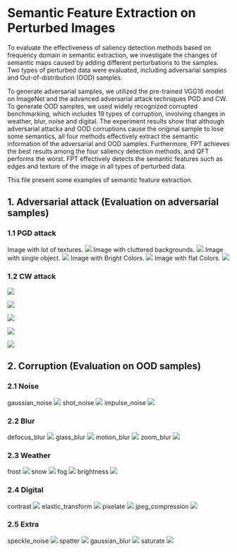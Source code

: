# Semantic Feature Extraction on Perturbed Images

To evaluate the effectiveness of saliency detection methods based on frequency domain in semantic extraction, we investigate the changes of semantic maps caused by adding different perturbations to the samples. Two types of perturbed data were evaluated, including adversarial samples and Out-of-distribution (OOD) samples. 

To generate adversarial samples, we utilized the pre-trained VGG16 model on ImageNet and the advanced adversarial attack techniques PGD and CW. 
To generate OOD samples, we used widely recognized corrupted benchmarking, which includes 19 types of corruption, involving changes in weather, blur, noise and digital. 
The experiment results show that although adversarial attacka and OOD corruptions cause the original sample to lose some semantics, all four methods effectively extract the semantic information of the adversarial and OOD samples. Furthermore, FPT achieves the best results among the four saliency detection methods, and QFT performs the worst. FPT effectively detects the semantic features such as edges and texture of the image in all types of perturbed data.

This file present some examples of semantic feature extraction.

## 1. Adversarial attack (Evaluation on adversarial samples) 

### 1.1 PGD attack
Image with lot of textures.
![](./figs/pgd_1.png)
Image with cluttered backgrounds.
![](./figs/pgd_2.png)
Image with single object.
![](./figs/pgd_3.png)
Image with Bright Colors.
![](./figs/pgd_4.png)
Image with flat Colors.
![](./figs/pgd_5.png)

### 1.2 CW attack

![](./figs/cw_1.png)

![](./figs/cw_2.png)

![](./figs/cw_3.png)

![](./figs/cw_4.png)

![](./figs/cw_5.png)

## 2. Corruption (Evaluation on OOD samples) 

### 2.1 Noise
gaussian_noise
![](./figs/gaussian_noise.png)
shot_noise
![](./figs/shot_noise.png)
impulse_noise
![](./figs/impulse_noise.png)

### 2.2 Blur
defocus_blur
![](./figs/defocus_blur.png)
glass_blur
![](./figs/glass_blur.png)
motion_blur
![](./figs/motion_blur.png)
zoom_blur
![](./figs/zoom_blur.png)

### 2.3 Weather
frost
![](./figs/frost.png)
snow
![](./figs/snow.png)
fog
![](./figs/fog.png)
brightness
![](./figs/brightness.png)

### 2.4 Digital

contrast
![](./figs/contrast.png)
elastic_transform
![](./figs/elastic_transform.png)
pixelate
![](./figs/pixelate.png)
jpeg_compression
![](./figs/jpeg_compression.png)

### 2.5 Extra

speckle_noise
![](./figs/speckle_noise.png)
spatter
![](./figs/spatter.png)
gaussian_blur
![](./figs/gaussian_blur.png)
saturate
![](./figs/saturate.png)
